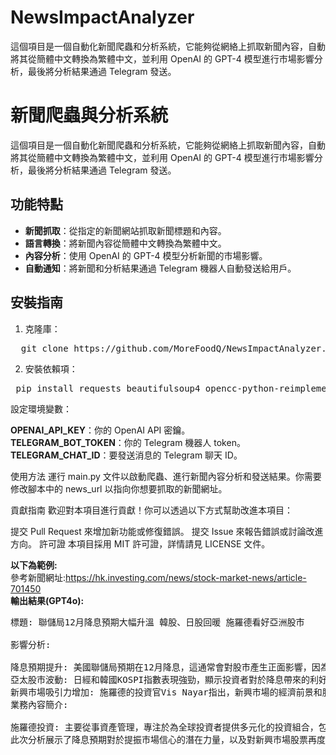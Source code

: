 # NewsImpactAnalyzer
這個項目是一個自動化新聞爬蟲和分析系統，它能夠從網絡上抓取新聞內容，自動將其從簡體中文轉換為繁體中文，並利用 OpenAI 的 GPT-4 模型進行市場影響分析，最後將分析結果通過 Telegram 發送。

# 新聞爬蟲與分析系統

這個項目是一個自動化新聞爬蟲和分析系統，它能夠從網絡上抓取新聞內容，自動將其從簡體中文轉換為繁體中文，並利用 OpenAI 的 GPT-4 模型進行市場影響分析，最後將分析結果通過 Telegram 發送。

## 功能特點

- **新聞抓取**：從指定的新聞網站抓取新聞標題和內容。
- **語言轉換**：將新聞內容從簡體中文轉換為繁體中文。
- **內容分析**：使用 OpenAI 的 GPT-4 模型分析新聞的市場影響。
- **自動通知**：將新聞和分析結果通過 Telegram 機器人自動發送給用戶。

## 安裝指南

1. 克隆庫：

 <pre>  git clone https://github.com/MoreFoodQ/NewsImpactAnalyzer.git </pre> 

 2. 安裝依賴項：

<pre> pip install requests beautifulsoup4 opencc-python-reimplemented openai  </pre> 

設定環境變數：  

**OPENAI_API_KEY**：你的 OpenAI API 密鑰。  
**TELEGRAM_BOT_TOKEN**：你的 Telegram 機器人 token。  
**TELEGRAM_CHAT_ID**：要發送消息的 Telegram 聊天 ID。  

使用方法
運行 main.py 文件以啟動爬蟲、進行新聞內容分析和發送結果。你需要修改腳本中的 news_url 以指向你想要抓取的新聞網址。

貢獻指南
歡迎對本項目進行貢獻！你可以透過以下方式幫助改進本項目：

提交 Pull Request 來增加新功能或修復錯誤。
提交 Issue 來報告錯誤或討論改進方向。
許可證
本項目採用 MIT 許可證，詳情請見 LICENSE 文件。


**以下為範例:**  
參考新聞網址:https://hk.investing.com/news/stock-market-news/article-701450  
**輸出結果(GPT4o):**  

<pre>標題: 聯儲局12月降息預期大幅升溫 韓股、日股回暖 施羅德看好亞洲股市

影響分析:

降息預期提升: 美國聯儲局預期在12月降息，這通常會對股市產生正面影響，因為降息有助於降低企業借貸成本和增加經濟活動。
亞太股市波動: 日經和韓國KOSPI指數表現強勁，顯示投資者對於降息帶來的利好反應積極。然而，台灣和恒生科技指數的下跌可能反映了市場對其他經濟指標的擔憂。
新興市場吸引力增加: 施羅德的投資官Vis Nayar指出，新興市場的經濟前景和股市估值吸引力正在提升，預計這將吸引更多對高增長潛力感興趣的投資者。
業務內容簡介:

施羅德投資: 主要從事資產管理，專注於為全球投資者提供多元化的投資組合，包括股票、債券和其他金融產品。公司近期尤其看好亞洲和新興市場的股票，基於其經濟總體趨勢良好和股市估值具有吸引力。
此次分析展示了降息預期對於提振市場信心的潛在力量，以及對新興市場股票再度燃起興趣的可能性。</pre>
